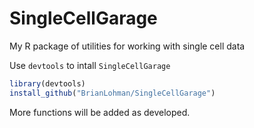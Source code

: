 # SingleCellGarage
My R package of utilities for working with single cell data
  
Use `devtools` to intall `SingleCellGarage`
  
```r
library(devtools)
install_github("BrianLohman/SingleCellGarage")
```
  
More functions will be added as developed.

